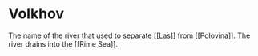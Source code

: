 # Volkhov
The name of the river that used to separate [[Las]] from [[Polovina]]. The river drains into the [[Rime Sea]].